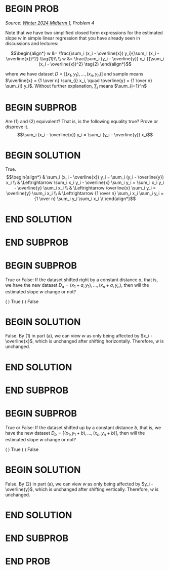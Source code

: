 # BEGIN PROB

<i>Source: [Winter 2024 Midterm 1](../wi24-midterm1/index.html), Problem 4</i>

Note that we have two simplified closed form expressions for the
estimated slope $w$ in simple linear regression that you have already
seen in discussions and lectures:

$$\begin{align*}
         w &= \frac{\sum_i (x_i - \overline{x}) y_i}{\sum_i (x_i - \overline{x})^2} \tag{1}\\ \\
        w &= \frac{\sum_i (y_i - \overline{y}) x_i }{\sum_i (x_i - \overline{x})^2} \tag{2}  
\end{align*}$$ 

where we have dataset
$D = [(x_1,y_1), \ldots, (x_n,y_n)]$ and  sample means &emsp;
$\overline{x} = {1 \over n} \sum_{i} x_i, \quad \overline{y} = {1 \over n} \sum_{i} y_i$.
Without further explanation, $\sum_i$ means $\sum_{i=1}^n$

# BEGIN SUBPROB

Are ($1$) and ($2$) equivalent? That is, is the following equality
true? Prove or disprove it.
$$\sum_i (x_i - \overline{x}) y_i = \sum_i (y_i - \overline{y}) x_i$$

# BEGIN SOLUTION

True. 
$$\begin{align*}
    & \sum_i (x_i - \overline{x}) y_i = \sum_i (y_i - \overline{y}) x_i \\
    & \Leftrightarrow  \sum_i x_i y_i - \overline{x} \sum_i y_i = \sum_i x_i y_i - \overline{y} \sum_i x_i \\
    & \Leftrightarrow   \overline{x} \sum_i y_i = \overline{y} \sum_i x_i \\
    & \Leftrightarrow {1 \over n} \sum_i x_i \sum_i y_i = {1 \over n} \sum_i y_i \sum_i x_i \\
\end{align*}$$

# END SOLUTION

# END SUBPROB

# BEGIN SUBPROB

True or False: If the dataset shifted right by a constant distance
$a$, that is, we have the new dataset
$D_a = (x_1 + a,y_1), \ldots, (x_n + a,y_n)$, then will the estimated
slope $w$ change or not?

( ) True 
( ) False

# BEGIN SOLUTION

False. By ($1$) in part (a), we can view $w$ as only being affected by $x_i - \overline{x}$,
which is unchanged after shifting horizontally. Therefore, $w$ is unchanged.

# END SOLUTION

# END SUBPROB 

# BEGIN SUBPROB

True or False: If the dataset shifted up by a constant distance
$b$, that is, we have the new dataset
$D_b = [(x_1,y_1 + b), \ldots, (x_n,y_n + b)]$, then will the estimated
slope $w$ change or not?

( ) True 
( ) False


# BEGIN SOLUTION

False. By ($2$) in part (a), we can view $w$ as only being affected by $y_i - \overline{y}$,
which is unchanged after shifting vertically. Therefore, $w$ is unchanged.

# END SOLUTION

# END SUBPROB

# END PROB